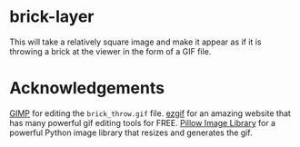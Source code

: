 # brick-layer
This will take a relatively square image and make it appear as if it is throwing a brick at the viewer in the form of a GIF file.

# Acknowledgements
[GIMP](https://www.gimp.org/) for editing the `brick_throw.gif` file.
[ezgif](https://ezgif.com/) for an amazing website that has many powerful gif editing tools for FREE.
[Pillow Image Library](https://pypi.org/project/Pillow/) for a powerful Python image library that resizes and generates the gif.
